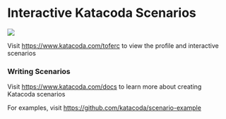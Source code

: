 # Interactive Katacoda Scenarios

[![](http://shields.katacoda.com/katacoda/toferc/count.svg)](https://www.katacoda.com/toferc "Get your profile on Katacoda.com")

Visit https://www.katacoda.com/toferc to view the profile and interactive scenarios

### Writing Scenarios
Visit https://www.katacoda.com/docs to learn more about creating Katacoda scenarios

For examples, visit https://github.com/katacoda/scenario-example
